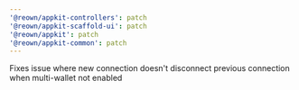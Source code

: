 ```yaml
---
'@reown/appkit-controllers': patch
'@reown/appkit-scaffold-ui': patch
'@reown/appkit': patch
'@reown/appkit-common': patch
---
```


Fixes issue where new connection doesn't disconnect previous connection when multi-wallet not enabled
